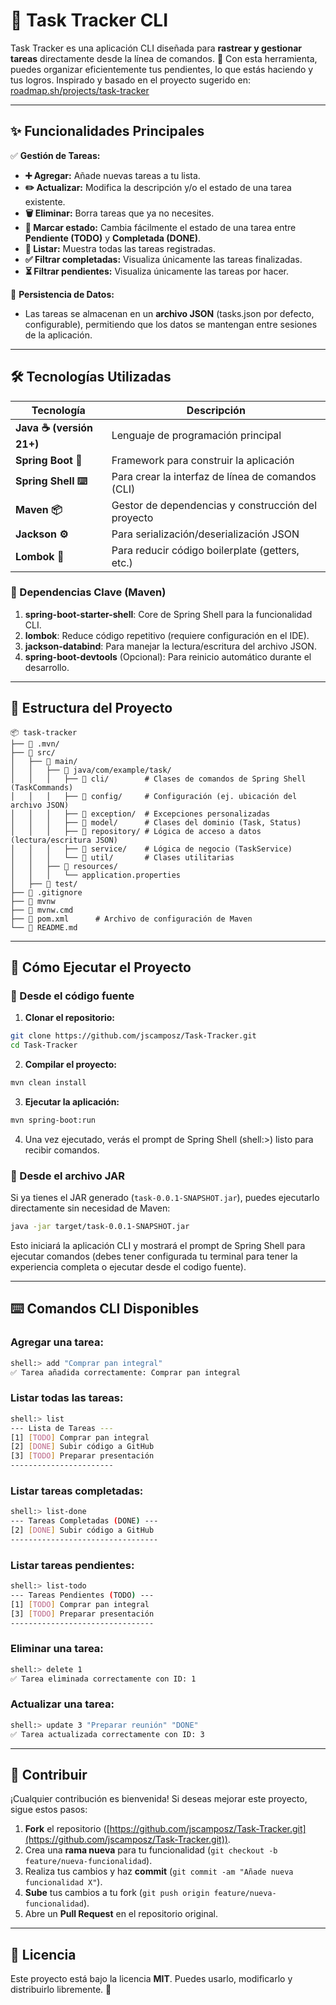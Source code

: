 # 📌 Task Tracker CLI

Task Tracker es una aplicación CLI diseñada para **rastrear y gestionar tareas** directamente desde la línea de comandos. 🚀 Con esta herramienta, puedes organizar eficientemente tus pendientes, lo que estás haciendo y tus logros.
Inspirado y basado en el proyecto sugerido en: [roadmap.sh/projects/task-tracker](https://roadmap.sh/projects/task-tracker)

---

## ✨ Funcionalidades Principales

✅ **Gestión de Tareas:**

- **➕ Agregar:** Añade nuevas tareas a tu lista.
- **✏️ Actualizar:** Modifica la descripción y/o el estado de una tarea existente.
- **🗑️ Eliminar:** Borra tareas que ya no necesites.
- **🚦 Marcar estado:** Cambia fácilmente el estado de una tarea entre **Pendiente (TODO)** y **Completada (DONE)**.
- **📄 Listar:** Muestra todas las tareas registradas.
- **✅ Filtrar completadas:** Visualiza únicamente las tareas finalizadas.
- **⏳ Filtrar pendientes:** Visualiza únicamente las tareas por hacer.

💾 **Persistencia de Datos:**

- Las tareas se almacenan en un **archivo JSON** (tasks.json por defecto, configurable), permitiendo que los datos se mantengan entre sesiones de la aplicación.

---

## 🛠️ Tecnologías Utilizadas

| Tecnología               | Descripción                                        |
| ------------------------ | -------------------------------------------------- |
| **Java ☕ (versión 21+)** | Lenguaje de programación principal                 |
| **Spring Boot 🚀**       | Framework para construir la aplicación             |
| **Spring Shell ⌨️**      | Para crear la interfaz de línea de comandos (CLI)  |
| **Maven 📦**             | Gestor de dependencias y construcción del proyecto |
| **Jackson ⚙️**           | Para serialización/deserialización JSON            |
| **Lombok 🧱**            | Para reducir código boilerplate (getters, etc.)    |

### 📌 Dependencias Clave (Maven)

1. **spring-boot-starter-shell**: Core de Spring Shell para la funcionalidad CLI.
2. **lombok**: Reduce código repetitivo (requiere configuración en el IDE).
3. **jackson-databind**: Para manejar la lectura/escritura del archivo JSON.
4. **spring-boot-devtools** (Opcional): Para reinicio automático durante el desarrollo.

---

## 📂 Estructura del Proyecto 

```
📦 task-tracker
├── 📁 .mvn/
├── 📁 src/
│   ├── 📁 main/
│   │   ├── 📁 java/com/example/task/
│   │   │   ├── 📁 cli/        # Clases de comandos de Spring Shell (TaskCommands)
│   │   │   ├── 📁 config/     # Configuración (ej. ubicación del archivo JSON)
│   │   │   ├── 📁 exception/  # Excepciones personalizadas
│   │   │   ├── 📁 model/      # Clases del dominio (Task, Status)
│   │   │   ├── 📁 repository/ # Lógica de acceso a datos (lectura/escritura JSON)
│   │   │   ├── 📁 service/    # Lógica de negocio (TaskService)
│   │   │   └── 📁 util/       # Clases utilitarias
│   │   ├── 📁 resources/
│   │   │   └── application.properties
│   ├── 📁 test/
├── 📄 .gitignore
├── 📄 mvnw
├── 📄 mvnw.cmd
├── 📄 pom.xml      # Archivo de configuración de Maven
└── 📄 README.md
```

---

## 🚀 Cómo Ejecutar el Proyecto

### 🔹 Desde el código fuente

1. **Clonar el repositorio:**

```bash
git clone https://github.com/jscamposz/Task-Tracker.git
cd Task-Tracker
```

2. **Compilar el proyecto:**

```bash
mvn clean install
```

3. **Ejecutar la aplicación:**

```bash
mvn spring-boot:run
```

4. Una vez ejecutado, verás el prompt de Spring Shell (shell:>) listo para recibir comandos.

### 🔹 Desde el archivo JAR

Si ya tienes el JAR generado (`task-0.0.1-SNAPSHOT.jar`), puedes ejecutarlo directamente sin necesidad de Maven:

```bash
java -jar target/task-0.0.1-SNAPSHOT.jar
```

Esto iniciará la aplicación CLI y mostrará el prompt de Spring Shell para ejecutar comandos (debes tener configurada tu terminal para tener la experiencia completa o ejecutar desde el codigo fuente).

---

## ⌨️ Comandos CLI Disponibles

### Agregar una tarea:
```bash
shell:> add "Comprar pan integral"
✅ Tarea añadida correctamente: Comprar pan integral
```

### Listar todas las tareas:
```bash
shell:> list
--- Lista de Tareas ---
[1] [TODO] Comprar pan integral
[2] [DONE] Subir código a GitHub
[3] [TODO] Preparar presentación
-----------------------
```

### Listar tareas completadas:
```bash
shell:> list-done
--- Tareas Completadas (DONE) ---
[2] [DONE] Subir código a GitHub
---------------------------------
```

### Listar tareas pendientes:
```bash
shell:> list-todo
--- Tareas Pendientes (TODO) ---
[1] [TODO] Comprar pan integral
[3] [TODO] Preparar presentación
--------------------------------
```

### Eliminar una tarea:
```bash
shell:> delete 1
✅ Tarea eliminada correctamente con ID: 1
```

### Actualizar una tarea:
```bash
shell:> update 3 "Preparar reunión" "DONE"
✅ Tarea actualizada correctamente con ID: 3
```

---

## 📌 Contribuir

¡Cualquier contribución es bienvenida! Si deseas mejorar este proyecto, sigue estos pasos:

1. **Fork** el repositorio ([https://github.com/jscamposz/Task-Tracker.git](https://github.com/jscamposz/Task-Tracker.git)).
2. Crea una **rama nueva** para tu funcionalidad (`git checkout -b feature/nueva-funcionalidad`).
3. Realiza tus cambios y haz **commit** (`git commit -am "Añade nueva funcionalidad X"`).
4. **Sube** tus cambios a tu fork (`git push origin feature/nueva-funcionalidad`).
5. Abre un **Pull Request** en el repositorio original.

---

## 📜 Licencia

Este proyecto está bajo la licencia **MIT**. Puedes usarlo, modificarlo y distribuirlo libremente. 🎉

